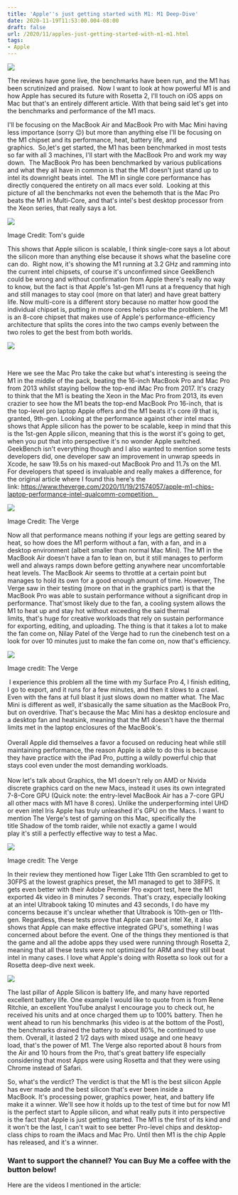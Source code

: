 ```yaml
---
title: 'Apple''s just getting started with M1: M1 Deep-Dive'
date: 2020-11-19T11:53:00.004-08:00
draft: false
url: /2020/11/apples-just-getting-started-with-m1-m1.html
tags: 
- Apple
---
```


[![](https://1.bp.blogspot.com/-6F21GGaS8tI/X7WKsKk8ANI/AAAAAAAALcU/QItLS8jxLpA1EHdCT7mUS_KZvhWHcHEQQCNcBGAsYHQ/s320/Apple-MacBook-pro-M1-phonebunch.jpg)](https://1.bp.blogspot.com/-6F21GGaS8tI/X7WKsKk8ANI/AAAAAAAALcU/QItLS8jxLpA1EHdCT7mUS_KZvhWHcHEQQCNcBGAsYHQ/s1036/Apple-MacBook-pro-M1-phonebunch.jpg)

The reviews have gone live, the benchmarks have been run, and the M1 has been scrutinized and praised.  Now I want to look at how powerful M1 is and how Apple has secured its future with Rosetta 2, I'll touch on iOS apps on Mac but that's an entirely different article. With that being said let's get into the benchmarks and performance of the M1 macs.

  

I'll be focusing on the MacBook Air and MacBook Pro with Mac Mini having less importance (sorry 😉) but more than anything else I'll be focusing on the M1 chipset and its performance, heat, battery life, and graphics.  So,let's get started, the M1 has been benchmarked in most tests so far with all 3 machines, I'll start with the MacBook Pro and work my way down.  The MacBook Pro has been benchmarked by various publications and what they all have in common is that the M1 doesn't just stand up to intel its downright beats intel.  The M1 in single core performance has directly conquered the entirety on all macs ever sold.  Looking at this picture of all the benchmarks not even the behemoth that is the Mac Pro beats the M1 in Multi-Core, and that's intel's best desktop processor from the Xeon series, that really says a lot.

[![](https://lh3.googleusercontent.com/-15nUPPuyOpU/X7WRFTTrXEI/AAAAAAAALcs/ugDQ297HTw0557Bo7OydsUNTSaaINvMlACNcBGAsYHQ/w640-h422/image.png)](https://lh3.googleusercontent.com/-15nUPPuyOpU/X7WRFTTrXEI/AAAAAAAALcs/ugDQ297HTw0557Bo7OydsUNTSaaINvMlACNcBGAsYHQ/image.png)

Image Credit: Tom's guide  
  

  

This shows that Apple silicon is scalable, I think single-core says a lot about the silicon more than anything else because it shows what the baseline core can do.  Right now, it's showing the M1 running at 3.2 GHz and ramming into the current intel chipsets, of course it's unconfirmed since GeekBench could be wrong and without confirmation from Apple there's really no way to know, but the fact is that Apple's 1st-gen M1 runs at a frequency that high and still manages to stay cool (more on that later) and have great battery life. Now multi-core is a different story because no matter how good the individual chipset is, putting in more cores helps solve the problem. The M1 is an 8-core chipset that makes use of Apple's performance-efficiency architecture that splits the cores into the two camps evenly between the two roles to get the best from both worlds. 

  

[![](https://lh3.googleusercontent.com/-_v8Bk1U2IH8/X7WVRVUaApI/AAAAAAAALc8/TZFUz2aK1NQRiCav8PXFF7ai_NWp1mElwCNcBGAsYHQ/w640-h491/image.png)](https://lh3.googleusercontent.com/-_v8Bk1U2IH8/X7WVRVUaApI/AAAAAAAALc8/TZFUz2aK1NQRiCav8PXFF7ai_NWp1mElwCNcBGAsYHQ/image.png)

  
 

Here we see the Mac Pro take the cake but what's interesting is seeing the M1 in the middle of the pack, beating the 16-inch MacBook Pro and Mac Pro from 2013 whilst staying bellow the top-end iMac Pro from 2017. It's crazy to think that the M1 is beating the Xeon in the Mac Pro from 2013, its even crazier to see how the M1 beats the top-end MacBook Pro 16-inch, that is the top-level pro laptop Apple offers and the M1 beats it's core i9 that is, granted, 9th-gen. Looking at the performance against other intel macs shows that Apple silicon has the power to be scalable, keep in mind that this is the 1st-gen Apple silicon, meaning that this is the worst it's going to get, when you put that into perspective it's no wonder Apple switched. GeekBench isn't everything though and I also wanted to mention some tests developers did, one developer saw an improvement in unwrap speeds in Xcode, he saw 19.5s on his maxed-out MacBook Pro and 11.7s on the M1. For developers that speed is invaluable and really makes a difference, for the original article where I found this here's the link: https://www.theverge.com/2020/11/19/21574057/apple-m1-chips-laptop-performance-intel-qualcomm-competition.  

  
  

  

[![](https://lh3.googleusercontent.com/-XYaUtaUHQKA/X7WPY4jVegI/AAAAAAAALcg/Ca3GYczxVsMLLDtmMeB7GZgC3Zr4_Rd5QCNcBGAsYHQ/w640-h270/image.png)](https://lh3.googleusercontent.com/-XYaUtaUHQKA/X7WPY4jVegI/AAAAAAAALcg/Ca3GYczxVsMLLDtmMeB7GZgC3Zr4_Rd5QCNcBGAsYHQ/image.png)

Image Credit: The Verge  
  
Now all that performance means nothing if your legs are getting seared by heat, so how does the M1 perform without a fan, with a fan, and in a desktop environment (albeit smaller than normal Mac Mini). The M1 in the MacBook Air doesn't have a fan to lean on, but it still manages to perform well and always ramps down before getting anywhere near uncomfortable heat levels. The MacBook Air seems to throttle at a certain point but manages to hold its own for a good enough amount of time. However, The Verge saw in their testing (more on that in the graphics part) is that the MacBook Pro was able to sustain performance without a significant drop in performance. That'smost likely due to the fan, a cooling system allows the M1 to heat up and stay hot without exceeding the said thermal limits, that's huge for creative workloads that rely on sustain performance for exporting, editing, and uploading. The thing is that it takes a lot to make the fan come on, Nilay Patel of the Verge had to run the cinebench test on a look for over 10 minutes just to make the fan come on, now that's efficiency.  
  
  

[![](https://lh3.googleusercontent.com/-EdOoVfsJ89s/X7bIdDHSRHI/AAAAAAAALeY/hMBvs3ytA4EoGwCgiwmuzslVEDKu_qx_wCNcBGAsYHQ/image.png)](https://lh3.googleusercontent.com/-EdOoVfsJ89s/X7bIdDHSRHI/AAAAAAAALeY/hMBvs3ytA4EoGwCgiwmuzslVEDKu_qx_wCNcBGAsYHQ/image.png)

Image credit: The Verge  
  

  
 I experience this problem all the time with my Surface Pro 4, I finish editing, I go to export, and it runs for a few minutes, and then it slows to a crawl. Even with the fans at full blast it just slows down no matter what. The Mac Mini is different as well, it'sbasically the same situation as the MacBook Pro, but on overdrive. That's because the Mac Mini has a desktop enclosure and a desktop fan and heatsink, meaning that the M1 doesn't have the thermal limits met in the laptop enclosures of the MacBook's.   
   
Overall Apple did themselves a favor a focused on reducing heat while still maintaining performance, the reason Apple is able to do this is because they have practice with the iPad Pro, putting a wildly powerful chip that stays cool even under the most demanding workloads.  
   
Now let's talk about Graphics, the M1 doesn't rely on AMD or Nivida discrete graphics card on the new Macs, instead it uses its own integrated 7-8-Core GPU (Quick note: the entry-level MacBook Air has a 7-core GPU all other macs with M1 have 8 cores). Unlike the underperforming intel UHD or even intel Iris Apple has truly unleashed it's GPU on the Macs. I want to mention The Verge's test of gaming on this Mac, specifically the title Shadow of the tomb raider, while not exactly a game I would play it's still a perfectly effective way to test a Mac.

  

[![](https://lh3.googleusercontent.com/-8WvnQhRNHMY/X7azhTSGdHI/AAAAAAAALd8/YDBvqAplSbwVz8hTdG1J-ZxnMScQ4SF1gCNcBGAsYHQ/w640-h326/image.png)](https://lh3.googleusercontent.com/-8WvnQhRNHMY/X7azhTSGdHI/AAAAAAAALd8/YDBvqAplSbwVz8hTdG1J-ZxnMScQ4SF1gCNcBGAsYHQ/image.png)

Image credit: The Verge

  

In their review they mentioned how Tiger Lake 11th Gen scrambled to get to 30FPS at the lowest graphics preset, the M1 managed to get to 38FPS. It gets even better with their Adobe Premier Pro export test, here the M1 exported 4k video in 8 minutes 7 seconds. That's crazy, especially looking at an intel Ultrabook taking 10 minutes and 43 seconds, I do have my concerns because it's unclear whether that Ultrabook is 10th-gen or 11th-gen. Regardless, these tests prove that Apple can beat intel Xe, it also shows that Apple can make effective integrated GPU's, something I was concerned about before the event. One of the things they mentioned is that the game and all the adobe apps they used were running through Rosetta 2, meaning that all these tests were not optimized for ARM and they still beat intel in many cases. I love what Apple's doing with Rosetta so look out for a Rosetta deep-dive next week.

  

[![](https://lh3.googleusercontent.com/-LQXQWIAY3CI/X7a9jxcr6CI/AAAAAAAALeM/FMGij1dOD6wk5G4yPbaLpkOo8MEoRkbfgCNcBGAsYHQ/w640-h328/image.png)](https://lh3.googleusercontent.com/-LQXQWIAY3CI/X7a9jxcr6CI/AAAAAAAALeM/FMGij1dOD6wk5G4yPbaLpkOo8MEoRkbfgCNcBGAsYHQ/image.png)

  

  

The last pillar of Apple Silicon is battery life, and many have reported excellent battery life. One example I would like to quote from is from Rene Ritchie, an excellent YouTube analyst I encourage you to check out, he received his units and at once charged them up to 100% battery. Then he went ahead to run his benchmarks (his video is at the bottom of the Post), the benchmarks drained the battery to about 80%, he continued to use them. Overall, it lasted 2 1/2 days with mixed usage and one heavy load, that's the power of M1. The Verge also reported about 8 hours from the Air and 10 hours from the Pro, that's great battery life especially considering that most Apps were using Rosetta and that they were using Chrome instead of Safari. 

  

So, what's the verdict? The verdict is that the M1 is the best silicon Apple has ever made and the best silicon that's ever been inside a MacBook. It's processing power, graphics power, heat, and battery life make it a winner. We'll see how it holds up to the test of time but for now M1 is the perfect start to Apple silicon, and what really puts it into perspective is the fact that Apple is just getting started. The M1 is the first of its kind and it won't be the last, I can't wait to see better Pro-level chips and desktop-class chips to roam the iMacs and Mac Pro. Until then M1 is the chip Apple has released, and it's a winner. 

  

  

  

### Want to support the channel? You can Buy Me a coffee with the button below!

  

  

  

Here are the videos I mentioned in the article: